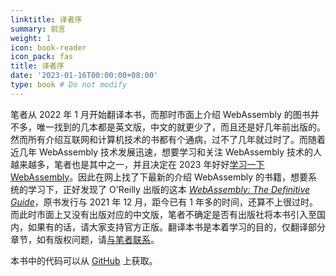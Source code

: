```yaml
---
linktitle: 译者序
summary: 前言
weight: 1
icon: book-reader
icon_pack: fas
title: 译者序
date: '2023-01-16T00:00:00+08:00'
type: book # Do not modify
---
```


笔者从 2022 年 1 月开始翻译本书，而那时市面上介绍 WebAssembly 的图书并不多，唯一找到的几本都是英文版，中文的就更少了，而且还是好几年前出版的。然而所有介绍互联网和计算机技术的书都有个通病，过不了几年就过时了。而随着近几年 WebAssembly 技术发展迅速，想要学习和关注 WebAssembly 技术的人越来越多，笔者也是其中之一，并且决定在 2023 年好好[学习一下 WebAssembly](https://jimmysong.io/blog/why-you-should-learn-wasm/)。因此在网上找了下最新的介绍 WebAssembly 的书籍，想要系统的学习下，正好发现了 O'Reilly 出版的这本 [*WebAssembly: The Definitive Guide*](https://www.oreilly.com/library/view/the-future-of/9781098118433/)，原书发行与 2021 年 12 月，距今已有 1 年多的时间，还算不上很过时。而此时市面上又没有出版对应的中文版，笔者不确定是否有出版社将本书引入至国内，如果有的话，请大家支持官方正版。翻译本书是本着学习的目的，仅翻译部分章节，如有版权问题，请[与笔者联系](https://jimmysong.io/contact/)。

本书中的代码可以从 [GitHub](https://github.com/bsletten/wasm_tdg) 上获取。